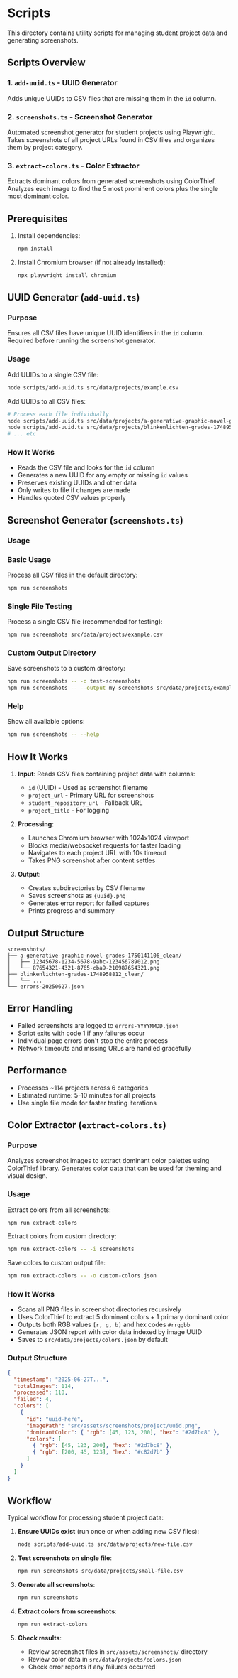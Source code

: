 # Scripts

This directory contains utility scripts for managing student project data and generating screenshots.

## Scripts Overview

### 1. `add-uuid.ts` - UUID Generator
Adds unique UUIDs to CSV files that are missing them in the `id` column.

### 2. `screenshots.ts` - Screenshot Generator  
Automated screenshot generator for student projects using Playwright. Takes screenshots of all project URLs found in CSV files and organizes them by project category.

### 3. `extract-colors.ts` - Color Extractor
Extracts dominant colors from generated screenshots using ColorThief. Analyzes each image to find the 5 most prominent colors plus the single most dominant color.

## Prerequisites

1. Install dependencies:
   ```bash
   npm install
   ```

2. Install Chromium browser (if not already installed):
   ```bash
   npx playwright install chromium
   ```

## UUID Generator (`add-uuid.ts`)

### Purpose
Ensures all CSV files have unique UUID identifiers in the `id` column. Required before running the screenshot generator.

### Usage

Add UUIDs to a single CSV file:
```bash
node scripts/add-uuid.ts src/data/projects/example.csv
```

Add UUIDs to all CSV files:
```bash
# Process each file individually
node scripts/add-uuid.ts src/data/projects/a-generative-graphic-novel-grades-1750141106_clean.csv
node scripts/add-uuid.ts src/data/projects/blinkenlichten-grades-1748958812_clean.csv
# ... etc
```

### How It Works
- Reads the CSV file and looks for the `id` column
- Generates a new UUID for any empty or missing `id` values
- Preserves existing UUIDs and other data
- Only writes to file if changes are made
- Handles quoted CSV values properly

## Screenshot Generator (`screenshots.ts`)

### Usage

### Basic Usage

Process all CSV files in the default directory:
```bash
npm run screenshots
```

### Single File Testing

Process a single CSV file (recommended for testing):
```bash
npm run screenshots src/data/projects/example.csv
```

### Custom Output Directory

Save screenshots to a custom directory:
```bash
npm run screenshots -- -o test-screenshots
npm run screenshots -- --output my-screenshots src/data/projects/example.csv
```

### Help

Show all available options:
```bash
npm run screenshots -- --help
```

## How It Works

1. **Input**: Reads CSV files containing project data with columns:
   - `id` (UUID) - Used as screenshot filename
   - `project_url` - Primary URL for screenshots
   - `student_repository_url` - Fallback URL
   - `project_title` - For logging

2. **Processing**: 
   - Launches Chromium browser with 1024x1024 viewport
   - Blocks media/websocket requests for faster loading
   - Navigates to each project URL with 10s timeout
   - Takes PNG screenshot after content settles

3. **Output**:
   - Creates subdirectories by CSV filename
   - Saves screenshots as `{uuid}.png`
   - Generates error report for failed captures
   - Prints progress and summary

## Output Structure

```
screenshots/
├── a-generative-graphic-novel-grades-1750141106_clean/
│   ├── 12345678-1234-5678-9abc-123456789012.png
│   └── 87654321-4321-8765-cba9-210987654321.png
├── blinkenlichten-grades-1748958812_clean/
│   └── ...
└── errors-20250627.json
```

## Error Handling

- Failed screenshots are logged to `errors-YYYYMMDD.json`
- Script exits with code 1 if any failures occur
- Individual page errors don't stop the entire process
- Network timeouts and missing URLs are handled gracefully

## Performance

- Processes ~114 projects across 6 categories
- Estimated runtime: 5-10 minutes for all projects
- Use single file mode for faster testing iterations

## Color Extractor (`extract-colors.ts`)

### Purpose
Analyzes screenshot images to extract dominant color palettes using ColorThief library. Generates color data that can be used for theming and visual design.

### Usage

Extract colors from all screenshots:
```bash
npm run extract-colors
```

Extract colors from custom directory:
```bash
npm run extract-colors -- -i screenshots
```

Save colors to custom output file:
```bash
npm run extract-colors -- -o custom-colors.json
```

### How It Works
- Scans all PNG files in screenshot directories recursively  
- Uses ColorThief to extract 5 dominant colors + 1 primary dominant color
- Outputs both RGB values `[r, g, b]` and hex codes `#rrggbb`
- Generates JSON report with color data indexed by image UUID
- Saves to `src/data/projects/colors.json` by default

### Output Structure
```json
{
  "timestamp": "2025-06-27T...",
  "totalImages": 114,
  "processed": 110,
  "failed": 4,
  "colors": [
    {
      "id": "uuid-here", 
      "imagePath": "src/assets/screenshots/project/uuid.png",
      "dominantColor": { "rgb": [45, 123, 200], "hex": "#2d7bc8" },
      "colors": [
        { "rgb": [45, 123, 200], "hex": "#2d7bc8" },
        { "rgb": [200, 45, 123], "hex": "#c82d7b" }
      ]
    }
  ]
}
```

## Workflow

Typical workflow for processing student project data:

1. **Ensure UUIDs exist** (run once or when adding new CSV files):
   ```bash
   node scripts/add-uuid.ts src/data/projects/new-file.csv
   ```

2. **Test screenshots on single file**:
   ```bash
   npm run screenshots src/data/projects/small-file.csv
   ```

3. **Generate all screenshots**:
   ```bash
   npm run screenshots
   ```

4. **Extract colors from screenshots**:
   ```bash
   npm run extract-colors
   ```

5. **Check results**:
   - Review screenshot files in `src/assets/screenshots/` directory
   - Review color data in `src/data/projects/colors.json`
   - Check error reports if any failures occurred
